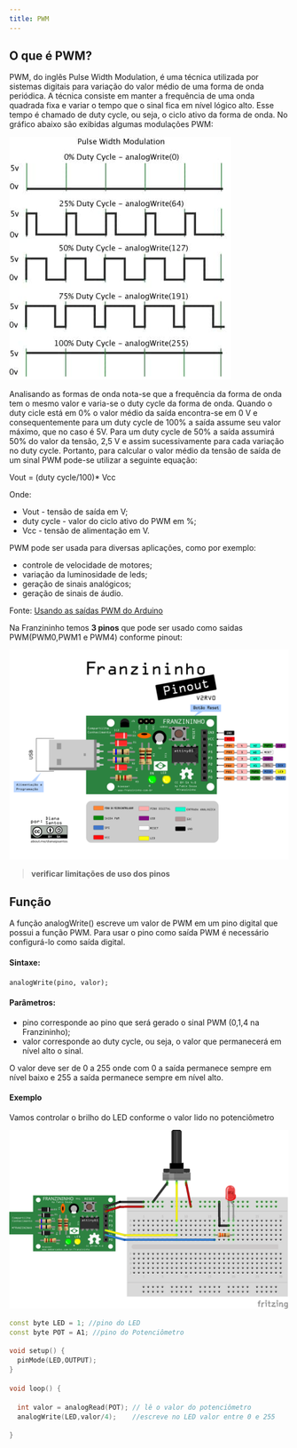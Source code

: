 ```yaml
---
title: PWM
---
```


## O que é PWM?


PWM, do inglês Pulse Width Modulation, é uma técnica utilizada por sistemas digitais para variação do valor médio de uma forma de onda periódica. A técnica consiste em manter a frequência de uma onda quadrada fixa e variar o tempo que o sinal fica em nível lógico alto. Esse tempo é chamado de duty cycle, ou seja, o ciclo ativo da forma de onda. No gráfico abaixo são exibidas algumas modulações PWM:

![](./PWM-ARDUINO-01.jpg)

Analisando as formas de onda nota-se que a frequência da forma de onda tem o mesmo valor e varia-se o duty cycle da forma de onda. Quando o duty cicle está em 0% o valor médio da saída encontra-se em 0 V e consequentemente para um duty cycle de 100% a saída assume seu valor máximo, que no caso é 5V. Para um duty cycle de 50% a saída assumirá 50% do valor da tensão, 2,5 V e assim sucessivamente para cada variação no duty cycle. Portanto, para calcular o valor médio da tensão de saída de um sinal PWM pode-se utilizar a seguinte equação:



Vout = (duty cycle/100)* Vcc



Onde:

- Vout - tensão de saída em V;
- duty cycle - valor do ciclo ativo do PWM em %;
- Vcc - tensão de alimentação em V.


PWM pode ser usada para diversas aplicações, como por exemplo:

- controle de velocidade de motores;
- variação da luminosidade de leds;
- geração de sinais analógicos;
- geração de sinais de áudio.

Fonte: [Usando as saídas PWM do Arduino](https://www.embarcados.com.br/pwm-do-arduino/)

Na Franzininho temos **3 pinos** que pode ser usado como saidas PWM(PWM0,PWM1 e PWM4) conforme pinout:

![](./pinagem-V2.png)

>**verificar limitações de uso dos pinos**


## Função

A função analogWrite() escreve um valor de PWM em um pino digital que possui a função PWM. Para usar o pino como saída PWM é necessário configurá-lo como saída digital.


#### Sintaxe:
`analogWrite(pino, valor);`

#### Parâmetros:
- pino corresponde ao pino que será gerado o sinal PWM (0,1,4 na Franzininho);
- valor corresponde ao duty cycle, ou seja, o valor que permanecerá em nível alto o sinal.

O valor deve ser de 0 a 255 onde com  0 a saída permanece sempre em nível baixo e 255 a saída permanece sempre em nível alto.



#### Exemplo

Vamos controlar o brilho do LED conforme o valor lido no potenciômetro

![](./image1.png)


```cpp
const byte LED = 1; //pino do LED
const byte POT = A1; //pino do Potenciômetro

void setup() {
  pinMode(LED,OUTPUT);
}

void loop() {

  int valor = analogRead(POT); // lê o valor do potenciômetro
  analogWrite(LED,valor/4);    //escreve no LED valor entre 0 e 255

}
```  
